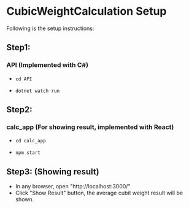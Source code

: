 # CubicWeightCalculation Setup

Following is the setup instructions:

## Step1:

### API (Implemented with C#)

- `cd API`

- `dotnet watch run`

## Step2: 

### calc_app (For showing result, implemented with React)

- `cd calc_app`

- `npm start`

## Step3: (Showing result)

- In any browser, open "http://localhost:3000/"
- Click "Show Result" button, the average cubit weight result will be shown.

